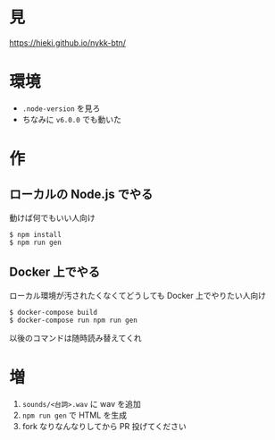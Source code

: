 # 見
https://hieki.github.io/nykk-btn/

# 環境
 - `.node-version` を見ろ
 - ちなみに `v6.0.0` でも動いた

# 作
## ローカルの Node.js でやる
動けば何でもいい人向け

```
$ npm install
$ npm run gen
```

## Docker 上でやる
ローカル環境が汚されたくなくてどうしても Docker 上でやりたい人向け

```
$ docker-compose build
$ docker-compose run npm run gen
```

以後のコマンドは随時読み替えてくれ

# 増
1. `sounds/<台詞>.wav` に wav を追加
2. `npm run gen` で HTML を生成
3. fork なりなんなりしてから PR 投げてください

